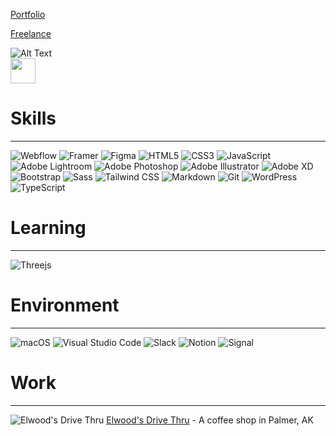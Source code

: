 
[Portfolio](https://www.tombeadie.com/)

[Freelance](https://www.atomic82.com/)

![Alt Text](https://media.giphy.com/media/vFKqnCdLPNOKc/giphy.gif)
<br>
<img src="https://media.giphy.com/media/vFKqnCdLPNOKc/giphy.gif" width="40" height="40" />


# Skills
----
![Webflow](https://a11ybadges.com/badge?logo=webflow)
![Framer](https://a11ybadges.com/badge?logo=framer)
![Figma](https://a11ybadges.com/badge?logo=figma)
![HTML5](https://a11ybadges.com/badge?logo=html5)
![CSS3](https://a11ybadges.com/badge?logo=css3)
![JavaScript](https://a11ybadges.com/badge?logo=javascript)
![Adobe Lightroom](https://a11ybadges.com/badge?logo=adobelightroom)
![Adobe Photoshop](https://a11ybadges.com/badge?logo=adobephotoshop)
![Adobe Illustrator](https://a11ybadges.com/badge?logo=adobeillustrator)
![Adobe XD](https://a11ybadges.com/badge?logo=adobexd)
![Bootstrap](https://a11ybadges.com/badge?logo=bootstrap)
![Sass](https://a11ybadges.com/badge?logo=sass)
![Tailwind CSS](https://a11ybadges.com/badge?logo=tailwindcss)
![Markdown](https://img.shields.io/badge/markdown-%23000000.svg?style=for-the-badge&logo=markdown&logoColor=white)
![Git](https://img.shields.io/badge/git-%23F05033.svg?style=for-the-badge&logo=git&logoColor=white)
![WordPress](https://a11ybadges.com/badge?logo=wordpress)
![TypeScript](https://img.shields.io/badge/typescript-%23007ACC.svg?style=for-the-badge&logo=typescript&logoColor=white)

# Learning
----
![Threejs](https://img.shields.io/badge/threejs-black?style=for-the-badge&logo=three.js&logoColor=white)

# Environment
----
![macOS](https://img.shields.io/badge/mac%20os-000000?style=for-the-badge&logo=macos&logoColor=F0F0F0)
![Visual Studio Code](https://img.shields.io/badge/Visual%20Studio%20Code-0078d7.svg?style=for-the-badge&logo=visual-studio-code&logoColor=white)
![Slack](https://a11ybadges.com/badge?logo=slack)
![Notion](https://a11ybadges.com/badge?logo=notion)
![Signal](https://a11ybadges.com/badge?logo=signal)

# Work
----
![Elwood's Drive Thru](https://github.com/Atomic82/Atomic82/assets/91224202/895dcfae-0c59-4fc9-a35e-9e5d71983fa9)
 [Elwood's Drive Thru](https://www.elwoodsdrivethru.com/)  - A coffee shop in Palmer, AK


